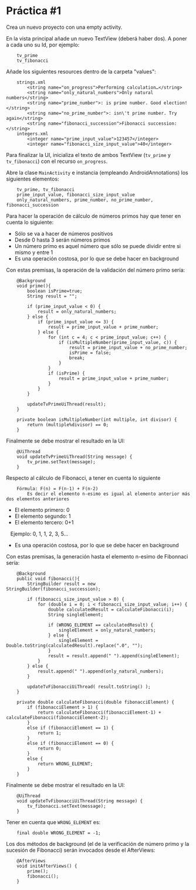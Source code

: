# Práctica #1

Crea un nuevo proyecto con una empty activity.

En la vista principal añade un nuevo TextView (deberá haber dos). A poner a cada uno su Id, por ejemplo:

```
	tv_prime
	tv_fibonacci
```

Añade los siguientes resources dentro de la carpeta "values":

```
	strings.xml
	    <string name="on_progress">Performing calculation…</string>
	    <string name="only_natural_numbers">Only natural numbers</string>
	    <string name="prime_number">: is prime number. Good election!</string>
	    <string name="no_prime_number">: isn\'t prime number. Try again</string>
	    <string name="fibonacci_succession">Fibonacci succession: </string>
	integers.xml
	    <integer name="prime_input_value">123457</integer>
	    <integer name="fibonacci_size_input_value">40</integer>
```

Para finalizar la UI, inicializa el texto de ambos TextView (`tv_prime` y `tv_fibonacci`) con el recurso `on_progress`.

Abre la clase `MainActivity` e instancia (empleando AndroidAnnotations) los siguientes elementos:

```
    tv_prime, tv_fibonacci
    prime_input_value, fibonacci_size_input_value
    only_natural_numbers, prime_number, no_prime_number, fibonacci_succession
```

Para hacer la operación de cálculo de números primos hay que tener en cuenta lo siguiente:

- Sólo se va a hacer de números positivos
- Desde 0 hasta 3 serán números primos
- Un número primo es aquel número que sólo se puede dividir entre si mismo y entre 1
- Es una operación costosa, por lo que se debe hacer en background

Con estas premisas, la operación de la validación del número primo sería:

```
    @Background
    void prime(){
        boolean isPrime=true;
        String result = "";

        if (prime_input_value < 0) {
            result = only_natural_numbers;
        } else {
            if (prime_input_value <= 3) {
                result = prime_input_value + prime_number;
            } else {
                for (int c = 4; c < prime_input_value; c++) {
                    if (isMultipleNumber(prime_input_value, c)) {
                        result = prime_input_value + no_prime_number;
                        isPrime = false;
                        break;
                    }
                }
                if (isPrime) {
                    result = prime_input_value + prime_number;
                }
            }
        }

        updateTvPrimeUiThread(result);
    }

    private boolean isMultipleNumber(int multiple, int divisor) {
        return (multiple%divisor) == 0;
    }
```

Finalmente se debe mostrar el resultado en la UI:

```
    @UiThread
    void updateTvPrimeUiThread(String message) {
        tv_prime.setText(message);
    }
```

Respecto al cálculo de Fibonacci, a tener en cuenta lo siguiente

```
	Fórmula: F(n) = F(n-1) + F(n-2)
		Es decir el elemento n-esimo es igual al elemento anterior más dos elementos anteriores
```

- El elemento primero: 0
- El elemento segundo: 1
- El elemento tercero: 0+1

&nbsp;&nbsp;&nbsp;Ejemplo: 0, 1, 1, 2, 3, 5...

- Es una operación costosa, por lo que se debe hacer en background

Con estas premisas, la generación hasta el elemento n-esimo de Fibonnaci sería:

```
    @Background
    public void fibonacci(){
        StringBuilder result = new StringBuilder(fibonacci_succession);

        if (fibonacci_size_input_value > 0) {
            for (double i = 0; i < fibonacci_size_input_value; i++) {
                double calculatedResult = calculateFibonacci(i);
                String singleElement;

                if (WRONG_ELEMENT == calculatedResult) {
                    singleElement = only_natural_numbers;
                } else {
                    singleElement = Double.toString(calculatedResult).replace(".0", "");
                }
                result = result.append(" ").append(singleElement);
            }
        } else {
            result.append(" ").append(only_natural_numbers);
        }

        updateTvFibonacciUiThread( result.toString() );
    }

    private double calculateFibonacci(double fibonacciElement) {
        if (fibonacciElement > 1) {
            return calculateFibonacci(fibonacciElement-1) + calculateFibonacci(fibonacciElement-2);
        }
        else if (fibonacciElement == 1) {
            return 1;
        }
        else if (fibonacciElement == 0) {
            return 0;
        }
        else {
            return WRONG_ELEMENT;
        }
    }
```

Finalmente se debe mostrar el resultado en la UI:

```
    @UiThread
    void updateTvFibonacciUiThread(String message) {
        tv_fibonacci.setText(message);
    }
```

Tener en cuenta que `WRONG_ELEMENT` es:

```
	final double WRONG_ELEMENT = -1;
```

Los dos métodos de background (el de la verificación de número primo y la sucesión de Fibonacci) serán invocados desde el AfterViews:

```
    @AfterViews
    void initAfterViews() {
        prime();
        fibonacci();
    }
```


